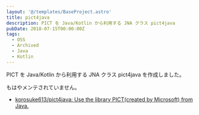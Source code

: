 ```yaml
---
layout: '@/templates/BaseProject.astro'
title: pict4java
description: PICT を Java/Kotlin から利用する JNA クラス pict4java 
pubDate: 2018-07-15T00:00:00Z
tags:
  - OSS
  - Archived
  - Java
  - Kotlin
---
```


PICT を Java/Kotlin から利用する JNA クラス pict4java を作成しました。

もはやメンテされていません。

- [korosuke613/pict4java: Use the library PICT(created by Microsoft) from Java.](https://github.com/korosuke613/pict4java)
